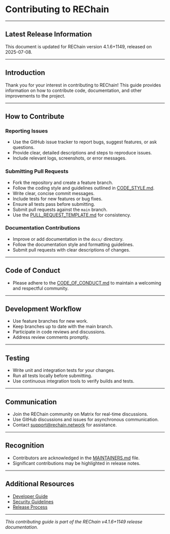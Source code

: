 # Contributing to REChain

---

## Latest Release Information

This document is updated for REChain version 4.1.6+1149, released on 2025-07-08.

---

## Introduction

Thank you for your interest in contributing to REChain! This guide provides information on how to contribute code, documentation, and other improvements to the project.

---

## How to Contribute

### Reporting Issues

- Use the GitHub issue tracker to report bugs, suggest features, or ask questions.
- Provide clear, detailed descriptions and steps to reproduce issues.
- Include relevant logs, screenshots, or error messages.

### Submitting Pull Requests

- Fork the repository and create a feature branch.
- Follow the coding style and guidelines outlined in [CODE_STYLE.md](./CODE_STYLE.md).
- Write clear, concise commit messages.
- Include tests for new features or bug fixes.
- Ensure all tests pass before submitting.
- Submit pull requests against the `main` branch.
- Use the [PULL_REQUEST_TEMPLATE.md](./PULL_REQUEST_TEMPLATE.md) for consistency.

### Documentation Contributions

- Improve or add documentation in the `docs/` directory.
- Follow the documentation style and formatting guidelines.
- Submit pull requests with clear descriptions of changes.

---

## Code of Conduct

- Please adhere to the [CODE_OF_CONDUCT.md](./CODE_OF_CONDUCT.md) to maintain a welcoming and respectful community.

---

## Development Workflow

- Use feature branches for new work.
- Keep branches up to date with the main branch.
- Participate in code reviews and discussions.
- Address review comments promptly.

---

## Testing

- Write unit and integration tests for your changes.
- Run all tests locally before submitting.
- Use continuous integration tools to verify builds and tests.

---

## Communication

- Join the REChain community on Matrix for real-time discussions.
- Use GitHub discussions and issues for asynchronous communication.
- Contact support@rechain.network for assistance.

---

## Recognition

- Contributors are acknowledged in the [MAINTAINERS.md](./MAINTAINERS.md) file.
- Significant contributions may be highlighted in release notes.

---

## Additional Resources

- [Developer Guide](./FOR_DEVELOPERS.md)
- [Security Guidelines](./SECURITY.md)
- [Release Process](./RELEASE_PROCESS.md)

---

*This contributing guide is part of the REChain v4.1.6+1149 release documentation.*
